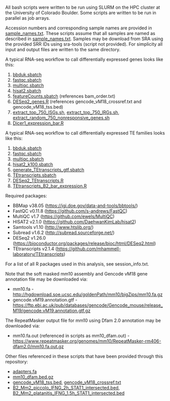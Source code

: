 All bash scripts were written to be run using SLURM on the HPC cluster at the University of Colorado Boulder. Some scripts are written to be run in parallel as job arrays.

Accession numbers and corresponding sample names are provided in [sample_names.txt](https://github.com/coke6162/B2_SINE_enhancers/blob/main/RNAseq_BMDM/sample_names.txt). These scripts assume that all samples are named as described in [sample_names.txt](https://github.com/coke6162/B2_SINE_enhancers/blob/main/RNAseq_BMDM/sample_names.txt). Samples may be download from SRA using the provided SRR IDs using sra-tools (script not provided). For simplicity all input and output files are written to the same directory.

A typical RNA-seq workflow to call differentially expressed genes looks like this:
1. [bbduk.sbatch](https://github.com/coke6162/B2_SINE_enhancers/blob/main/RNAseq_BMDM/bbduk.sbatch)
2. [fastqc.sbatch](https://github.com/coke6162/B2_SINE_enhancers/blob/main/RNAseq_BMDM/fastqc.sbatch)
3. [multiqc.sbatch](https://github.com/coke6162/B2_SINE_enhancers/blob/main/RNAseq_BMDM/multiqc.sbatch)
4. [hisat2.sbatch](https://github.com/coke6162/B2_SINE_enhancers/blob/main/RNAseq_BMDM/hisat2.sbatch)
5. [featureCounts.sbatch](https://github.com/coke6162/B2_SINE_enhancers/blob/main/RNAseq_BMDM/featureCounts.sbatch) (references bam_order.txt)
6. [DESeq2_genes.R](https://github.com/coke6162/B2_SINE_enhancers/blob/main/RNAseq_BMDM/DESeq2_genes.R) (references gencode_vM18_crossref.txt and gencode_vM18_tss.bed)
7. [extract_top_750_ISGs.sh](https://github.com/coke6162/B2_SINE_enhancers/blob/main/RNAseq_BMDM/extract_top_750_ISGs.sh), [extract_top_750_IRGs.sh](https://github.com/coke6162/B2_SINE_enhancers/blob/main/RNAseq_BMDM/extract_top_750_IRGs.sh), [extract_random_750_nonresponsive_genes.sh](https://github.com/coke6162/B2_SINE_enhancers/blob/main/RNAseq_BMDM/extract_random_750_nonresponsive_genes.sh)
8. [Dicer1_expression_bar.R](https://github.com/coke6162/B2_SINE_enhancers/blob/main/RNAseq_BMDM/Dicer1_expression_bar.R)

A typical RNA-seq workflow to call differentially expressed TE families looks like this:
1. [bbduk.sbatch](https://github.com/coke6162/B2_SINE_enhancers/blob/main/RNAseq_BMDM/bbduk.sbatch)
2. [fastqc.sbatch](https://github.com/coke6162/B2_SINE_enhancers/blob/main/RNAseq_BMDM/fastqc.sbatch)
3. [multiqc.sbatch](https://github.com/coke6162/B2_SINE_enhancers/blob/main/RNAseq_BMDM/multiqc.sbatch)
4. [hisat2_k100.sbatch](https://github.com/coke6162/B2_SINE_enhancers/blob/main/RNAseq_BMDM/hisat2_k100.sbatch)
5. [generate_TEtranscripts_gtf.sbatch](https://github.com/coke6162/B2_SINE_enhancers/blob/main/RNAseq_BMDM/generate_TEtranscripts_gtf.sbatch)
6. [TEtranscripts.sbatch](https://github.com/coke6162/B2_SINE_enhancers/blob/main/RNAseq_BMDM/TEtranscripts.sbatch)
7. [DESeq2_TEtranscripts.R](https://github.com/coke6162/B2_SINE_enhancers/blob/main/RNAseq_BMDM/DESeq2_TEtranscripts.R)
8. [TEtranscripts_B2_bar_expression.R](https://github.com/coke6162/B2_SINE_enhancers/blob/main/RNAseq_BMDM/TEtranscripts_B2_bar_expression.R)

Required packages:
* BBMap v38.05 (https://jgi.doe.gov/data-and-tools/bbtools/)
* FastQC v0.11.8 (https://github.com/s-andrews/FastQC)
* MultiQC v1.7 (https://github.com/ewels/MultiQC)
* HISAT2 v2.1.0 (https://github.com/DaehwanKimLab/hisat2)
* Samtools v1.10 (http://www.htslib.org/)
* Subread v1.6.2 (http://subread.sourceforge.net/)
* DESeq2 v1.26.0 (https://bioconductor.org/packages/release/bioc/html/DESeq2.html)
* TEtranscripts v2.1.4 (https://github.com/mhammell-laboratory/TEtranscripts)

For a list of all R packages used in this analysis, see session_info.txt.

Note that the soft masked mm10 assembly and Gencode vM18 gene annotation file may be downloaded via:
* mm10.fa - http://hgdownload.soe.ucsc.edu/goldenPath/mm10/bigZips/mm10.fa.gz
* gencode.vM19.annotation.gtf - https://ftp.ebi.ac.uk/pub/databases/gencode/Gencode_mouse/release_M19/gencode.vM19.annotation.gtf.gz

The RepeatMasker output file for mm10 using Dfam 2.0 annotation may be downloaded via:
* mm10.fa.out (referenced in scripts as mm10_dfam.out) - https://www.repeatmasker.org/genomes/mm10/RepeatMasker-rm406-dfam2.0/mm10.fa.out.gz

Other files referenced in these scripts that have been provided through this repository:
* [adapters.fa](https://github.com/coke6162/B2_SINE_enhancers/blob/main/RNAseq_BMDM/adapters.fa)
* [mm10_dfam.bed.gz](https://github.com/coke6162/B2_SINE_enhancers/blob/main/RNAseq_BMDM/mm10_dfam.bed.gz)
* [gencode_vM18_tss.bed](https://github.com/coke6162/B2_SINE_enhancers/blob/main/RNAseq_BMDM/gencode_vM18_tss.bed), [gencode_vM18_crossref.txt](https://github.com/coke6162/B2_SINE_enhancers/blob/main/RNAseq_BMDM/gencode_vM18_crossref.txt)
* [B2_Mm2_piccolo_IFNG_2h_STAT1_intersected.bed](https://github.com/coke6162/B2_SINE_enhancers/blob/main/RNAseq_BMDM/B2_Mm2_piccolo_IFNG_2h_STAT1_intersected.bed), [B2_Mm2_platanitis_IFNG_1.5h_STAT1_intersected.bed](https://github.com/coke6162/B2_SINE_enhancers/blob/main/RNAseq_BMDM/B2_Mm2_platanitis_IFNG_1.5h_STAT1_intersected.bed)